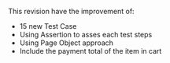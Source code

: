 This revision have the improvement of:
- 15 new Test Case
- Using Assertion to asses each test steps
- Using Page Object approach
- Include the payment total of the item in cart
